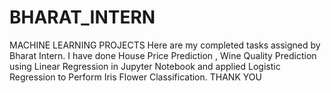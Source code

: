 # BHARAT_INTERN
MACHINE LEARNING PROJECTS
Here are my completed tasks assigned by Bharat Intern. 
I have done House Price Prediction , Wine Quality Prediction using Linear Regression in Jupyter Notebook and applied Logistic Regression to Perform Iris Flower Classification.
THANK YOU
